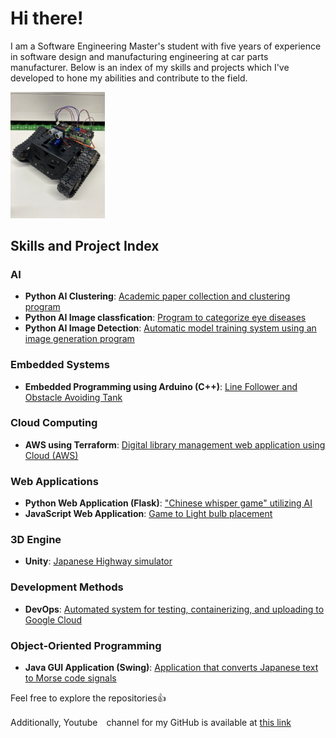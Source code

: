 # Hi there!

I am a Software Engineering Master's student with five years of experience in software design and manufacturing engineering at car parts manufacturer. Below is an index of my skills and projects which I've developed to hone my abilities and contribute to the field.

<img src="https://raw.githubusercontent.com/Tamago55/Line-Follower-Obstacle-Avoiding/main/pic/tank.JPG" width="30%" alt="Tank Image">

## Skills and Project Index

### AI
- **Python AI Clustering**: [Academic paper collection and clustering program](https://github.com/Tamago55/AI-PaperMiner)
- **Python AI Image classfication**: [Program to categorize eye diseases](https://github.com/Tamago55/AI-Image-Classfication-of-Eye-Disease)
- **Python AI Image Detection**: [Automatic model training system using an image generation program](https://github.com/Tamago55/Automatic-model-training-with-Image-generation)

### Embedded Systems
- **Embedded Programming using Arduino (C++)**: [Line Follower and Obstacle Avoiding Tank](https://github.com/Tamago55/Line-Follower-Obstacle-Avoiding)

### Cloud Computing
- **AWS using Terraform**: [Digital library management web application using Cloud (AWS)](https://github.com/Tamago55/Digital-Library-Management)

### Web Applications
- **Python Web Application (Flask)**: ["Chinese whisper game" utilizing AI](https://github.com/Tamago55/ChineseWhispersDL)
- **JavaScript Web Application**: [Game to Light bulb placement](https://github.com/Tamago55/Lightbulb-placement)

### 3D Engine
- **Unity**: [Japanese Highway simulator](https://github.com/Tamago55/Highway-Simulator-using-Unity)

### Development Methods
- **DevOps**: [Automated system for testing, containerizing, and uploading to Google Cloud](https://github.com/Tamago55/DevOps_uni) 

### Object-Oriented Programming
- **Java GUI Application (Swing)**: [Application that converts Japanese text to Morse code signals](https://github.com/Tamago55/Aishiteru-Signal)

Feel free to explore the repositories👍

Additionally, Youtube　channel for my GitHub is available at [this link](https://www.youtube.com/channel/UCdKYKAVe63WNgnUOzRXKnJQ)


<!--
**Tamago55/Tamago55** is a ✨ _special_ ✨ repository because its `README.md` (this file) appears on your GitHub profile.

Here are some ideas to get you started:

- 🔭 I’m currently working on ...
- 🌱 I’m currently learning ...
- 👯 I’m looking to collaborate on ...
- 🤔 I’m looking for help with ...
- 💬 Ask me about ...
- 📫 How to reach me: ...
- 😄 Pronouns: ...
- ⚡ Fun fact: ...
-->
